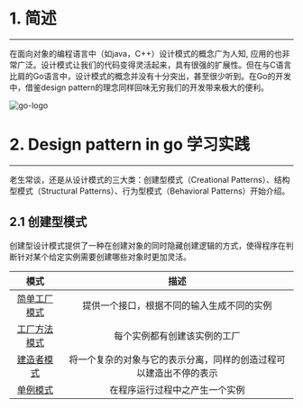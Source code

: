 # 1. 简述
-------------------
在面向对象的编程语言中（如java，C++）设计模式的概念广为人知, 应用的也非常广泛。设计模式让我们的代码变得灵活起来，具有很强的扩展性。但在与C语言比肩的Go语言中，设计模式的概念并没有十分突出，甚至很少听到。在Go的开发中，借鉴design pattern的理念同样回味无穷我们的开发带来极大的便利。

![go-logo](http://img.blog.csdn.net/20170826191635943)

# 2. Design pattern in go 学习实践
-------------------
老生常谈，还是从设计模式的三大类：创建型模式（Creational Patterns）、结构型模式（Structural Patterns）、行为型模式（Behavioral Patterns）开始介绍。

## 2.1 创建型模式
创建型设计模式提供了一种在创建对象的同时隐藏创建逻辑的方式，使得程序在判断针对某个给定实例需要创建哪些对象时更加灵活。

|模式|描述|
|:--:|:--:|
|[简单工厂模式](https://github.com/jeanphorn/go-design-patterns/blob/master/creational_patterns/simplefactory.go)|提供一个接口，根据不同的输入生成不同的实例|
|[工厂方法模式](https://github.com/jeanphorn/go-design-patterns/blob/master/creational_patterns/funcfactory.go)|每个实例都有创建该实例的工厂|
|[建造者模式](https://github.com/jeanphorn/go-design-patterns/blob/master/creational_patterns/builder.go)|将一个复杂的对象与它的表示分离，同样的创造过程可以建造出不停的表示|
|[单例模式](https://github.com/jeanphorn/go-design-patterns/blob/master/creational_patterns/singleton.go)|在程序运行过程中之产生一个实例|
